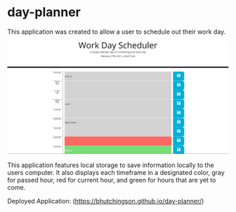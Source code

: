 # day-planner

This application was created to allow a user to schedule out their work day.

![screenshot](Assets/images/applicationScreenshot.png)

This application features local storage to save information locally to the users computer. It also displays each timeframe in a designated color, gray for passed hour, red for current hour, and green for hours that are yet to come.


Deployed Application:
(https://bhutchingson.github.io/day-planner/)



